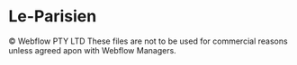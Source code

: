 # Le-Parisien
© Webflow PTY LTD
These files are not to be used for commercial reasons unless agreed apon with Webflow Managers.
